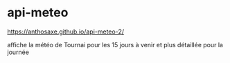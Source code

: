 # api-meteo

https://anthosaxe.github.io/api-meteo-2/

affiche la météo de Tournai pour les 15 jours à venir et plus détaillée pour la journée
